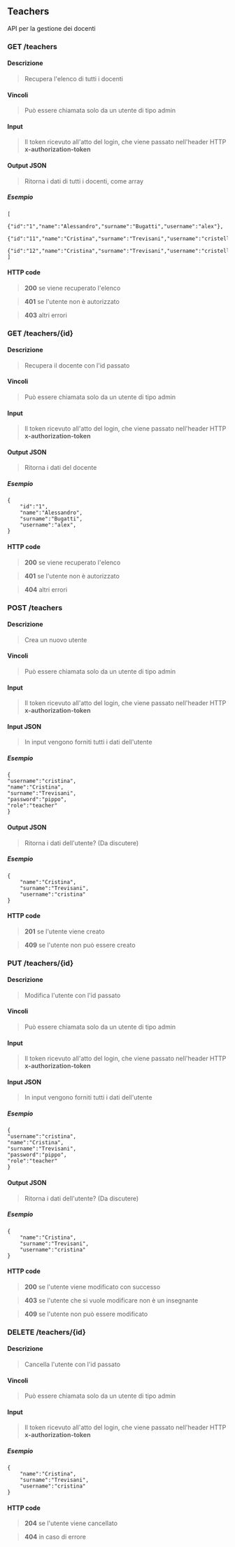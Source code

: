 ## Teachers
API per la gestione dei docenti

### GET /teachers
#### Descrizione
> Recupera l'elenco di tutti i docenti
#### Vincoli
> Può essere chiamata solo da un utente di tipo admin
#### Input 
> Il token ricevuto all'atto del login, che viene passato nell'header HTTP **x-authorization-token**
#### Output JSON
> Ritorna i dati di tutti i docenti, come array
##### Esempio
    [
        {"id":"1","name":"Alessandro","surname":"Bugatti","username":"alex"},
        {"id":"11","name":"Cristina","surname":"Trevisani","username":"cristella"},
        {"id":"12","name":"Cristina","surname":"Trevisani","username":"cristellina"}
    ]
#### HTTP code
> **200** se viene recuperato l'elenco

> **401** se l'utente non è autorizzato

> **403** altri errori

### GET /teachers/{id}
#### Descrizione
> Recupera il docente con l'id passato
#### Vincoli
> Può essere chiamata solo da un utente di tipo admin
#### Input 
> Il token ricevuto all'atto del login, che viene passato nell'header HTTP **x-authorization-token**
#### Output JSON
> Ritorna i dati del docente
##### Esempio
    {
        "id":"1",
        "name":"Alessandro",
        "surname":"Bugatti",
        "username":"alex",
    }
#### HTTP code
> **200** se viene recuperato l'elenco

> **401** se l'utente non è autorizzato

> **404** altri errori


### POST /teachers
#### Descrizione
> Crea un nuovo utente
#### Vincoli
> Può essere chiamata solo da un utente di tipo admin
#### Input 
> Il token ricevuto all'atto del login, che viene passato nell'header HTTP **x-authorization-token**
#### Input JSON
> In input vengono forniti tutti i dati dell'utente
##### Esempio
    {
    "username":"cristina",
    "name":"Cristina",
    "surname":"Trevisani",
    "password":"pippo",
    "role":"teacher"
    }
#### Output JSON
> Ritorna i dati dell'utente? (Da discutere)
##### Esempio
    {
        "name":"Cristina",
        "surname":"Trevisani",
        "username":"cristina"
    }
#### HTTP code
> **201** se l'utente viene creato

> **409** se l'utente non può essere creato


### PUT /teachers/{id}
#### Descrizione
> Modifica l'utente con l'id passato
#### Vincoli
> Può essere chiamata solo da un utente di tipo admin
#### Input 
> Il token ricevuto all'atto del login, che viene passato nell'header HTTP **x-authorization-token**
#### Input JSON
> In input vengono forniti tutti i dati dell'utente
##### Esempio
    {
    "username":"cristina",
    "name":"Cristina",
    "surname":"Trevisani",
    "password":"pippo",
    "role":"teacher"
    }
#### Output JSON
> Ritorna i dati dell'utente? (Da discutere)
##### Esempio
    {
        "name":"Cristina",
        "surname":"Trevisani",
        "username":"cristina"
    }
#### HTTP code
> **200** se l'utente viene modificato con successo

> **403** se l'utente che si vuole modificare non è un insegnante

> **409** se l'utente non può essere modificato

### DELETE /teachers/{id}
#### Descrizione
> Cancella l'utente con l'id passato
#### Vincoli
> Può essere chiamata solo da un utente di tipo admin
#### Input 
> Il token ricevuto all'atto del login, che viene passato nell'header HTTP **x-authorization-token**
##### Esempio
    {
        "name":"Cristina",
        "surname":"Trevisani",
        "username":"cristina"
    }
#### HTTP code
> **204** se l'utente viene cancellato

> **404** in caso di errore
